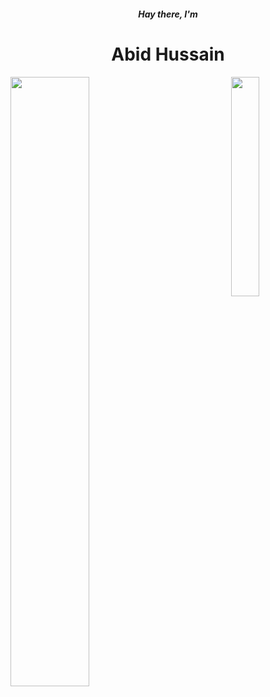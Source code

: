 <p><h5 align=center>Hay there, I'm</h5><h1 align=center>Abid Hussain</h1></p>
<p><img align=left width="50%" src=https://github.com/op10y/profile-card/blob/rootX/finalview.jpg><img align=right width="30%" opacity="60%" src=https://github.com/op10y/op10y/blob/main/opty.png></p>


<!---
op10y/op10y is a ✨ special ✨ repository because its `README.md` (this file) appears on your GitHub profile.
You can click the Preview link to take a look at your changes.
--->





